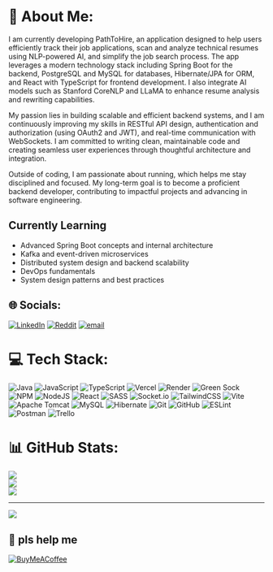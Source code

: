 # 💫 About Me:
I am currently developing PathToHire, an application designed to help users efficiently track their job applications, scan and analyze technical resumes using NLP-powered AI, and simplify the job search process. The app leverages a modern technology stack including Spring Boot for the backend, PostgreSQL and MySQL for databases, Hibernate/JPA for ORM, and React with TypeScript for frontend development. I also integrate AI models such as Stanford CoreNLP and LLaMA to enhance resume analysis and rewriting capabilities.

My passion lies in building scalable and efficient backend systems, and I am continuously improving my skills in RESTful API design, authentication and authorization (using OAuth2 and JWT), and real-time communication with WebSockets. I am committed to writing clean, maintainable code and creating seamless user experiences through thoughtful architecture and integration.

Outside of coding, I am passionate about running, which helps me stay disciplined and focused. My long-term goal is to become a proficient backend developer, contributing to impactful projects and advancing in software engineering.

## Currently Learning

- Advanced Spring Boot concepts and internal architecture
- Kafka and event-driven microservices
- Distributed system design and backend scalability
- DevOps fundamentals
- System design patterns and best practices

## 🌐 Socials:
[![LinkedIn](https://img.shields.io/badge/LinkedIn-%230077B5.svg?logo=linkedin&logoColor=white)](https://linkedin.com/in/sam-o-reilly) [![Reddit](https://img.shields.io/badge/Reddit-%23FF4500.svg?logo=Reddit&logoColor=white)](https://reddit.com/user/Samdevvv) [![email](https://img.shields.io/badge/Email-D14836?logo=gmail&logoColor=white)](mailto:samore123ash@gmail.com) 

# 💻 Tech Stack:
![Java](https://img.shields.io/badge/java-%23ED8B00.svg?style=for-the-badge&logo=openjdk&logoColor=white) ![JavaScript](https://img.shields.io/badge/javascript-%23323330.svg?style=for-the-badge&logo=javascript&logoColor=%23F7DF1E) ![TypeScript](https://img.shields.io/badge/typescript-%23007ACC.svg?style=for-the-badge&logo=typescript&logoColor=white) ![Vercel](https://img.shields.io/badge/vercel-%23000000.svg?style=for-the-badge&logo=vercel&logoColor=white) ![Render](https://img.shields.io/badge/Render-%46E3B7.svg?style=for-the-badge&logo=render&logoColor=white) ![Green Sock](https://img.shields.io/badge/green%20sock-88CE02?style=for-the-badge&logo=greensock&logoColor=white) ![NPM](https://img.shields.io/badge/NPM-%23CB3837.svg?style=for-the-badge&logo=npm&logoColor=white) ![NodeJS](https://img.shields.io/badge/node.js-6DA55F?style=for-the-badge&logo=node.js&logoColor=white) ![React](https://img.shields.io/badge/react-%2320232a.svg?style=for-the-badge&logo=react&logoColor=%2361DAFB) ![SASS](https://img.shields.io/badge/SASS-hotpink.svg?style=for-the-badge&logo=SASS&logoColor=white) ![Socket.io](https://img.shields.io/badge/Socket.io-black?style=for-the-badge&logo=socket.io&badgeColor=010101) ![TailwindCSS](https://img.shields.io/badge/tailwindcss-%2338B2AC.svg?style=for-the-badge&logo=tailwind-css&logoColor=white) ![Vite](https://img.shields.io/badge/vite-%23646CFF.svg?style=for-the-badge&logo=vite&logoColor=white) ![Apache Tomcat](https://img.shields.io/badge/apache%20tomcat-%23F8DC75.svg?style=for-the-badge&logo=apache-tomcat&logoColor=black) ![MySQL](https://img.shields.io/badge/mysql-4479A1.svg?style=for-the-badge&logo=mysql&logoColor=white) ![Hibernate](https://img.shields.io/badge/Hibernate-59666C?style=for-the-badge&logo=Hibernate&logoColor=white) ![Git](https://img.shields.io/badge/git-%23F05033.svg?style=for-the-badge&logo=git&logoColor=white) ![GitHub](https://img.shields.io/badge/github-%23121011.svg?style=for-the-badge&logo=github&logoColor=white) ![ESLint](https://img.shields.io/badge/ESLint-4B3263?style=for-the-badge&logo=eslint&logoColor=white) ![Postman](https://img.shields.io/badge/Postman-FF6C37?style=for-the-badge&logo=postman&logoColor=white) ![Trello](https://img.shields.io/badge/Trello-%23026AA7.svg?style=for-the-badge&logo=Trello&logoColor=white)
# 📊 GitHub Stats:
![](https://github-readme-stats.vercel.app/api?username=samoreilly&theme=dark&hide_border=true&include_all_commits=true&count_private=false)<br/>
![](https://nirzak-streak-stats.vercel.app/?user=samoreilly&theme=dark&hide_border=true)<br/>
![](https://github-readme-stats.vercel.app/api/top-langs/?username=samoreilly&theme=dark&hide_border=true&include_all_commits=true&count_private=false&layout=compact)

---
[![](https://visitcount.itsvg.in/api?id=Samoreilly&icon=0&color=0)](https://visitcount.itsvg.in)

  ## 🧌 pls help me
  [![BuyMeACoffee](https://img.shields.io/badge/Buy%20Me%20a%20Coffee-ffdd00?style=for-the-badge&logo=buy-me-a-coffee&logoColor=black)](https://buymeacoffee.com/samdevv) 

  
<!-- Proudly created with GPRM ( https://gprm.itsvg.in ) -->
